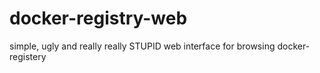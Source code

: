 docker-registry-web
===================

simple, ugly and really really STUPID web interface for browsing docker-registery
